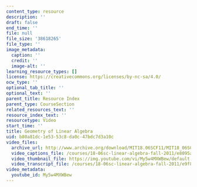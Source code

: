 ```yaml
---
content_type: resource
description: ''
draft: false
end_time: ''
file: null
file_size: '38618265'
file_type: ''
image_metadata:
  caption: ''
  credit: ''
  image-alt: ''
learning_resource_types: []
license: https://creativecommons.org/licenses/by-nc-sa/4.0/
ocw_type: ''
optional_tab_title: ''
optional_text: ''
parent_title: Resource Index
parent_type: CourseSection
related_resources_text: ''
resource_index_text: ''
resourcetype: Video
start_time: ''
title: Geometry of Linear Algebra
uid: b80a81dc-1e53-53c8-da0c-47bdc7d3a10c
video_files:
  archive_url: http://www.archive.org/download/MIT18.06SCF11/MIT18_06SC_110609_L2_300k.mp4
  video_captions_file: /courses/18-06sc-linear-algebra-fall-2011/e8095a8697105b98947071752b206541_My5w4MXWBew.vtt
  video_thumbnail_file: https://img.youtube.com/vi/My5w4MXWBew/default.jpg
  video_transcript_file: /courses/18-06sc-linear-algebra-fall-2011/e9f8e448838a42ea9a9e5dd9ab6628b8_My5w4MXWBew.pdf
video_metadata:
  youtube_id: My5w4MXWBew
---
```

